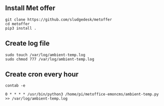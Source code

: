 ## Install Met offer

```
git clone https://github.com/sludgedesk/metoffer
cd metoffer
pip3 install .
```


## Create log file

```
sudo touch /var/log/ambient-temp.log
sudo chmod 777 /var/log/ambient-temp.log
```

## Create cron every hour

`contab -e`

`0 * * * * /usr/bin/python3 /home/pi/metoffice-emoncms/ambient-temp.py >> /var/log/ambient-temp.log`

